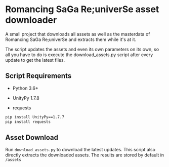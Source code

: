 # Romancing SaGa Re;univerSe asset downloader

A small project that downloads all assets as well as the masterdata of Romancing SaGa Re;univerSe and extracts them while it's at it.

The script updates the assets and even its own parameters on its own,
so all you have to do is execute the download_assets.py script after every update to get the latest files.

## Script Requirements

- Python 3.6+

- UnityPy 1.7.8
- requests

```cmd
pip install UnityPy==1.7.7
pip install requests
```

## Asset Download

Run ``download_assets.py`` to download the latest updates.
This script also directly extracts the downloaded assets.
The results are stored by default in ``/assets``

